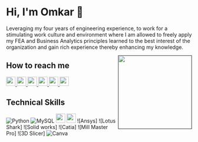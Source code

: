 # Hi, I'm Omkar 👋



Leveraging my four years of engineering experience, to work for a stimulating work culture and environment where I am allowed to freely apply my FEA and Business Analytics principles learned to the best interest of the organization and gain rich experience thereby
enhancing my knowledge.



<a href=""><img align="right" width="200" height="200" src="https://github.com/mayankchaudhary26/Cool-Readme-ideas/blob/master/data/octocat/daftpunktocat-thomas.gif?raw=true"></a>


## How to reach me

<a href="mailto:omkar27122002@gmail.com" target="_blank"
        ><img
            height="25"
            src="https://img.shields.io/badge/Gmail-D14836?style=for-the-badge&logo=gmail&logoColor=white"
        />
    </a>
    <a href="https://wa.me/8605590713" target="_blank"
        ><img
            height="25"
            src="https://img.shields.io/badge/WhatsApp-25D366?style=for-the-badge&logo=whatsapp&logoColor=white"
        />
    </a>
    <a href="https://www.instagram.com/omkarr._27/" target="_blank"
        ><img
            height="25"
            src="https://upload.wikimedia.org/wikipedia/commons/thumb/e/e7/Instagram_logo_2016.svg/2048px-Instagram_logo_2016.svg.png"
        />
    </a>
    <a href="https://www.behance.net/https://www.behance.net/omkarmalusare" target="_blank"
        ><img
            height="25"
            src="https://logos-world.net/wp-content/uploads/2022/04/Behance-Logo.png"
        />
    </a>
    <a href="https://github.com/Omkar-2712" target="_blank"
        ><img
            height="25"
            src="https://img.shields.io/badge/github-%23121011.svg?style=for-the-badge&logo=github&logoColor=white"
        />
    </a>
    <a href="https://grabcad.com/omkar.malusare-5" target="_blank"
        ><img
            height="25"
            src="https://blog.grabcad.com/wp-content/uploads/2011/03/grabcad-logo-300x84.png"
        />
    </a>

## Technical Skills
![Python](https://img.shields.io/badge/python-3670A0?style=for-the-badge&logo=python&logoColor=ffdd54)
![MySQL](https://img.shields.io/badge/mysql-%2300f.svg?style=for-the-badge&logo=mysql&logoColor=white)
<img height="25" src="https://processm.com/wp-content/uploads/2021/10/powerBI-Logo.png"/>
<img height="25" src="https://logos-world.net/wp-content/uploads/2021/10/Tableau-Logo.png"/>
![Ansys]
![Lotus Shark]
![Solid works]
![Catia]
![Mill Master Pro]
![3D Slicer]
![Canva](https://img.shields.io/badge/Canva-%2300C4CC.svg?style=for-the-badge&logo=Canva&logoColor=white)




